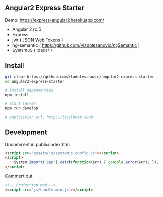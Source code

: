 ## Angular2 Express Starter

Demo: https://express-angular2.herokuapp.com/

- Angular 2 rc.5
- Express
- jwt ( JSON Web Tokens )
- ng-semantic ( https://github.com/vladotesanovic/ngSemantic )
- SystemJS ( loader )

## Install
```bash
git clone https://github.com/vladotesanovic/angular2-express-starter
cd angular2-express-starter

# Install dependencies
npm install

# start server
npm run develop

# Applciation url: http://localhost:3000
```

## Development
Uncomment in public/index.html:

```html
<script src="assets/js/systemjs.config.js"></script>
<script>
    System.import('app').catch(function(err) { console.error(err); });
</script>
```

Comment out
```html
<!-- Production mod -->
<script src="js/bundle.min.js"></script>
```
